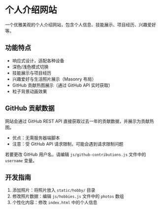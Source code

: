 # 个人介绍网站

一个优雅美观的个人介绍网站，包含个人信息、技能展示、项目经历、兴趣爱好等。

## 功能特点

- 响应式设计，适配各种设备
- 深色/浅色模式切换
- 技能展示与项目经历
- 兴趣爱好与生活照片展示（Masonry 布局）
- GitHub 贡献热图展示（通过 GitHub API 实时获取）
- 粒子背景动画效果

## GitHub 贡献数据

网站会通过 GitHub REST API 直接获取过去一年的贡献数据，并展示为贡献热图。

- 优点：无需服务器端脚本
- 注意：受 GitHub API 请求限制，可能会遇到请求限制问题

若要更改 GitHub 用户名，请编辑 `js/github-contributions.js` 文件中的 `username` 变量。

## 开发指南

1. 添加照片：将照片放入 `static/hobby/` 目录
2. 修改照片数据：编辑 `js/hobbies.js` 文件中的 `photos` 数组
3. 个性化内容：修改 `index.html` 中的个人信息
